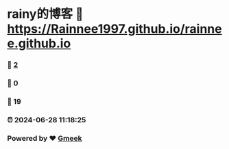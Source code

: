 # rainy的博客 :link: https://Rainnee1997.github.io/rainnee.github.io 
### :page_facing_up: [2](https://Rainnee1997.github.io/rainnee.github.io/tag.html) 
### :speech_balloon: 0 
### :hibiscus: 19 
### :alarm_clock: 2024-06-28 11:18:25 
### Powered by :heart: [Gmeek](https://github.com/Meekdai/Gmeek)
